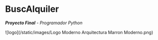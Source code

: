 # **BuscAlquiler**
**_Proyecto Final_** - _Programador Python_

![logo](/static/images/Logo Moderno Arquitectura Marron Moderno.png)
